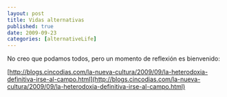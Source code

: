 ```yaml
--- 
layout: post 
title: Vidas alternativas 
published: true 
date: 2009-09-23 
categories: [alternativeLife]
--- 
```

No creo que podamos todos, pero un momento de reflexión es bienvenido:

[http://blogs.cincodias.com/la-nueva-cultura/2009/09/la-heterodoxia-definitiva-irse-al-campo.html](http://blogs.cincodias.com/la-nueva-cultura/2009/09/la-heterodoxia-definitiva-irse-al-campo.html)
